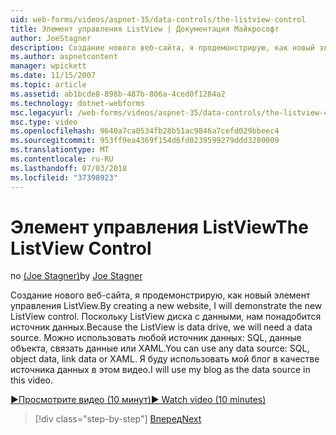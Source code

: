 ```yaml
---
uid: web-forms/videos/aspnet-35/data-controls/the-listview-control
title: Элемент управления ListView | Документация Майкрософт
author: JoeStagner
description: Создание нового веб-сайта, я продемонстрирую, как новый элемент управления ListView. Поскольку ListView диска с данными, нам понадобится источник данных. Можно использовать любые данные...
ms.author: aspnetcontent
manager: wpickett
ms.date: 11/15/2007
ms.topic: article
ms.assetid: ab1bcde8-898b-487b-806a-4ced0f1284a2
ms.technology: dotnet-webforms
msc.legacyurl: /web-forms/videos/aspnet-35/data-controls/the-listview-control
msc.type: video
ms.openlocfilehash: 9640a7ca0534fb28b51ac9846a7cefd029bbeec4
ms.sourcegitcommit: 953ff9ea4369f154d6fd0239599279ddd3280009
ms.translationtype: MT
ms.contentlocale: ru-RU
ms.lasthandoff: 07/03/2018
ms.locfileid: "37398923"
---
```

<a name="the-listview-control"></a><span data-ttu-id="8c5c4-105">Элемент управления ListView</span><span class="sxs-lookup"><span data-stu-id="8c5c4-105">The ListView Control</span></span>
====================
<span data-ttu-id="8c5c4-106">по [(Joe Stagner)](https://github.com/JoeStagner)</span><span class="sxs-lookup"><span data-stu-id="8c5c4-106">by [Joe Stagner](https://github.com/JoeStagner)</span></span>

<span data-ttu-id="8c5c4-107">Создание нового веб-сайта, я продемонстрирую, как новый элемент управления ListView.</span><span class="sxs-lookup"><span data-stu-id="8c5c4-107">By creating a new website, I will demonstrate the new ListView control.</span></span> <span data-ttu-id="8c5c4-108">Поскольку ListView диска с данными, нам понадобится источник данных.</span><span class="sxs-lookup"><span data-stu-id="8c5c4-108">Because the ListView is data drive, we will need a data source.</span></span> <span data-ttu-id="8c5c4-109">Можно использовать любой источник данных: SQL, данные объекта, связать данные или XAML.</span><span class="sxs-lookup"><span data-stu-id="8c5c4-109">You can use any data source: SQL, object data, link data or XAML.</span></span> <span data-ttu-id="8c5c4-110">Я буду использовать мой блог в качестве источника данных в этом видео.</span><span class="sxs-lookup"><span data-stu-id="8c5c4-110">I will use my blog as the data source in this video.</span></span>

[<span data-ttu-id="8c5c4-111">&#9654;Просмотрите видео (10 минут)</span><span class="sxs-lookup"><span data-stu-id="8c5c4-111">&#9654; Watch video (10 minutes)</span></span>](https://channel9.msdn.com/Blogs/ASP-NET-Site-Videos/the-listview-control)

> [!div class="step-by-step"]
> [<span data-ttu-id="8c5c4-112">Вперед</span><span class="sxs-lookup"><span data-stu-id="8c5c4-112">Next</span></span>](the-datapager-control.md)
